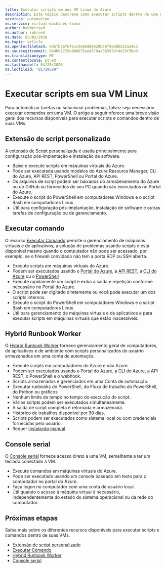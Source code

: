 ```yaml
---
title: Executar scripts em uma VM Linux do Azure
description: Este tópico descreve como executar scripts dentro de uma máquina virtual
services: automation
ms.service: virtual-machines-linux
author: bobbytreed
ms.author: robreed
ms.date: 05/02/2018
ms.topic: article
ms.openlocfilehash: 9dbfb3e76fe1c0e80dd8020b79f4edd6d32a24a3
ms.sourcegitcommit: 849bb1729b89d075eed579aa36395bf4d29f3bd9
ms.translationtype: MT
ms.contentlocale: pt-BR
ms.lasthandoff: 04/28/2020
ms.locfileid: "81758589"
---
```

# <a name="run-scripts-in-your-linux-vm"></a>Executar scripts em sua VM Linux

Para automatizar tarefas ou solucionar problemas, talvez seja necessário executar comandos em uma VM. O artigo a seguir oferece uma breve visão geral dos recursos disponíveis para executar scripts e comandos dentro de suas VMs.

## <a name="custom-script-extension"></a>Extensão de script personalizado

A [extensão de Script personalizada](../extensions/custom-script-linux.md) é usada principalmente para configuração pós-implantação e instalação de software.

* Baixe e execute scripts em máquinas virtuais do Azure.
* Pode ser executada usando modelos do Azure Resource Manager, CLI do Azure, API REST, PowerShell ou Portal do Azure.
* Os arquivos de script podem ser baixados do armazenamento do Azure ou do GitHub ou fornecidos do seu PC quando são executados no Portal do Azure.
* Execute o script do PowerShell em computadores Windows e o script Bash em computadores Linux.
* Útil para configuração pós-implantação, instalação de software e outras tarefas de configuração ou de gerenciamento.

## <a name="run-command"></a>Executar comando

O recurso [Executar Comando](run-command.md) permite o gerenciamento de máquinas virtuais e de aplicativos, a solução de problemas usando scripts e está disponível mesmo quando o computador não pode ser acessado, por exemplo, se o firewall convidado não tem a porta RDP ou SSH aberta.

* Execute scripts em máquinas virtuais do Azure.
* Podem ser executados usando o [Portal do Azure](run-command.md), a [API REST](/rest/api/compute/virtual%20machines%20run%20commands/runcommand), a [CLI do Azure](/cli/azure/vm/run-command?view=azure-cli-latest#az-vm-run-command-invoke) ou o [PowerShell](https://docs.microsoft.com/powershell/module/az.compute/invoke-azvmruncommand)
* Execute rapidamente um script e exiba a saída e repetição conforme necessário no Portal do Azure.
* O script pode ser digitado diretamente ou você pode executar um dos scripts internos.
* Execute o script do PowerShell em computadores Windows e o script Bash em computadores Linux.
* Útil para gerenciamento de máquinas virtuais e de aplicativos e para executar scripts em máquinas virtuais que estão inacessíveis.

## <a name="hybrid-runbook-worker"></a>Hybrid Runbook Worker

O [Hybrid Runbook Worker](../../automation/automation-hybrid-runbook-worker.md) fornece gerenciamento geral de computadores, de aplicativos e de ambiente com scripts personalizados do usuário armazenados em uma conta de automação.

* Execute scripts em computadores do Azure e não Azure.
* Podem ser executados usando o Portal do Azure, a CLI do Azure, a API REST, o PowerShell e o webhook.
* Scripts armazenados e gerenciados em uma Conta de automação.
* Executar runbooks do PowerShell, do Fluxo de trabalho do PowerShell, do Python ou gráficos
* Nenhum limite de tempo no tempo de execução do script.
* Vários scripts podem ser executados simultaneamente.
* A saída de script completa é retornada e armazenada.
* Histórico de trabalhos disponível por 90 dias.
* Scripts podem ser executados como sistema local ou com credenciais fornecidas pelo usuário.
* Requer [instalação manual](../../automation/automation-windows-hrw-install.md)

## <a name="serial-console"></a>Console serial

O [Console serial](serial-console.md) fornece acesso direto a uma VM, semelhante a ter um teclado conectado à VM.

* Execute comandos em máquinas virtuais do Azure.
* Pode ser executado usando um console baseado em texto para o computador no portal do Azure.
* Faça logon no computador com uma conta de usuário local.
* Útil quando o acesso à máquina virtual é necessário, independentemente do estado do sistema operacional ou da rede do computador.

## <a name="next-steps"></a>Próximas etapas

Saiba mais sobre os diferentes recursos disponíveis para executar scripts e comandos dentro de suas VMs.

* [Extensão de script personalizado](../extensions/custom-script-linux.md)
* [Executar Comando](run-command.md)
* [Hybrid Runbook Worker](../../automation/automation-hybrid-runbook-worker.md)
* [Console serial](serial-console.md)